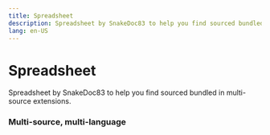 ```yaml
---
title: Spreadsheet
description: Spreadsheet by SnakeDoc83 to help you find sourced bundled in multi-source extensions.
lang: en-US
---
```


# Spreadsheet

Spreadsheet by SnakeDoc83 to help you find sourced bundled in multi-source extensions.

### Multi-source, multi-language
<SourceSheet/>
